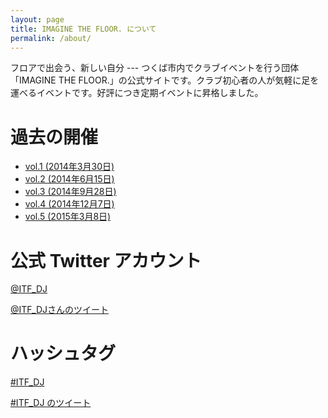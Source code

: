 ```yaml
---
layout: page
title: IMAGINE THE FLOOR. について
permalink: /about/
---
```


フロアで出会う、新しい自分 --- つくば市内でクラブイベントを行う団体「IMAGINE THE FLOOR.」の公式サイトです。クラブ初心者の人が気軽に足を運べるイベントです。好評につき定期イベントに昇格しました。

# 過去の開催

- [vol.1 (2014年3月30日)](http://twipla.jp/events/79813)
- [vol.2 (2014年6月15日)](http://twipla.jp/events/89668)
- [vol.3 (2014年9月28日)](http://twipla.jp/events/103363)
- [vol.4 (2014年12月7日)](http://twipla.jp/events/115087)
- [vol.5 (2015年3月8日)](http://twipla.jp/events/126062)

# 公式 Twitter アカウント

[@ITF_DJ](https://twitter.com/ITF_DJ)

<a class="twitter-timeline" href="https://twitter.com/ITF_DJ" data-widget-id="574970988124762112">@ITF_DJさんのツイート</a>
<script>!function(d,s,id){var js,fjs=d.getElementsByTagName(s)[0],p=/^http:/.test(d.location)?'http':'https';if(!d.getElementById(id)){js=d.createElement(s);js.id=id;js.src=p+"://platform.twitter.com/widgets.js";fjs.parentNode.insertBefore(js,fjs);}}(document,"script","twitter-wjs");</script>

# ハッシュタグ

[#ITF_DJ](https://twitter.com/search?q=%23ITF_DJ)

<a class="twitter-timeline" href="https://twitter.com/hashtag/ITF_DJ" data-widget-id="574971387170852864">#ITF_DJ のツイート</a>
<script>!function(d,s,id){var js,fjs=d.getElementsByTagName(s)[0],p=/^http:/.test(d.location)?'http':'https';if(!d.getElementById(id)){js=d.createElement(s);js.id=id;js.src=p+"://platform.twitter.com/widgets.js";fjs.parentNode.insertBefore(js,fjs);}}(document,"script","twitter-wjs");</script>
